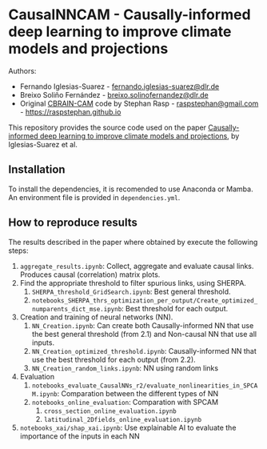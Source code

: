 # CausalNNCAM - Causally-informed deep learning to improve climate models and projections  

Authors:
* Fernando Iglesias-Suarez - fernando.iglesias-suarez@dlr.de
* Breixo Soliño Fernández - breixo.solinofernandez@dlr.de
* Original [CBRAIN-CAM](https://github.com/raspstephan/CBRAIN-CAM) code by Stephan Rasp - raspstephan@gmail.com - https://raspstephan.github.io

This repository provides the source code used on the paper [Causally-informed deep learning to improve climate models and projections](https://meetingorganizer.copernicus.org/EGU23/EGU23-6450.html), by Iglesias-Suarez et al.

## Installation

To install the dependencies, it is recomended to use Anaconda or Mamba. An environment file is provided in `dependencies.yml`.

## How to reproduce results

The results described in the paper where obtained by execute the following steps:

1. `aggregate_results.ipynb`: Collect, aggregate and evaluate causal links. Produces causal (correlation) matrix plots.
2. Find the appropriate threshold to filter spurious links, using SHERPA.
    1. `SHERPA_threshold_GridSearch.ipynb`: Best general threshold.
    2. `notebooks_SHERPA_thrs_optimization_per_output/Create_optimized_numparents_dict_mse.ipynb`: Best threshold for each output.
3. Creation and training of neural networks (NN).
    1. `NN_Creation.ipynb`: Can create both Causally-informed NN that use the best general threshold (from 2.1) and Non-causal NN that use all inputs.
    2. `NN_Creation_optimized_threshold.ipynb`: Causally-informed NN that use the best threshold for each output (from 2.2).
    3. `NN_Creation_random_links.ipynb`: NN using random links
4. Evaluation
    1. `notebooks_evaluate_CausalNNs_r2/evaluate_nonlinearities_in_SPCAM.ipynb`: Comparation between the different types of NN
    2. `notebooks_online_evaluation`: Comparation with SPCAM
        1. `cross_section_online_evaluation.ipynb`
        2. `latitudinal_2Dfields_online_evaluation.ipynb`
5. `notebooks_xai/shap_xai.ipynb`: Use explainable AI to evaluate the importance of the inputs in each NN
